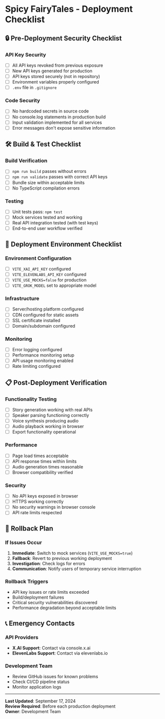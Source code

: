 # Spicy FairyTales - Deployment Checklist

## 🔒 Pre-Deployment Security Checklist

### API Key Security
- [ ] All API keys revoked from previous exposure
- [ ] New API keys generated for production
- [ ] API keys stored securely (not in repository)
- [ ] Environment variables properly configured
- [ ] `.env` file in `.gitignore`

### Code Security
- [ ] No hardcoded secrets in source code
- [ ] No console.log statements in production build
- [ ] Input validation implemented for all services
- [ ] Error messages don't expose sensitive information

## 🛠️ Build & Test Checklist

### Build Verification
- [ ] `npm run build` passes without errors
- [ ] `npm run validate` passes with correct API keys
- [ ] Bundle size within acceptable limits
- [ ] No TypeScript compilation errors

### Testing
- [ ] Unit tests pass: `npm test`
- [ ] Mock services tested and working
- [ ] Real API integration tested (with test keys)
- [ ] End-to-end user workflow verified

## 🚀 Deployment Environment Checklist

### Environment Configuration
- [ ] `VITE_XAI_API_KEY` configured
- [ ] `VITE_ELEVENLABS_API_KEY` configured  
- [ ] `VITE_USE_MOCKS=false` for production
- [ ] `VITE_GROK_MODEL` set to appropriate model

### Infrastructure
- [ ] Server/hosting platform configured
- [ ] CDN configured for static assets
- [ ] SSL certificate installed
- [ ] Domain/subdomain configured

### Monitoring
- [ ] Error logging configured
- [ ] Performance monitoring setup
- [ ] API usage monitoring enabled
- [ ] Rate limiting configured

## 📋 Post-Deployment Verification

### Functionality Testing
- [ ] Story generation working with real APIs
- [ ] Speaker parsing functioning correctly
- [ ] Voice synthesis producing audio
- [ ] Audio playback working in browser
- [ ] Export functionality operational

### Performance
- [ ] Page load times acceptable
- [ ] API response times within limits
- [ ] Audio generation times reasonable
- [ ] Browser compatibility verified

### Security
- [ ] No API keys exposed in browser
- [ ] HTTPS working correctly
- [ ] No security warnings in browser console
- [ ] API rate limits respected

## 🔄 Rollback Plan

### If Issues Occur
1. **Immediate**: Switch to mock services (`VITE_USE_MOCKS=true`)
2. **Fallback**: Revert to previous working deployment
3. **Investigation**: Check logs for errors
4. **Communication**: Notify users of temporary service interruption

### Rollback Triggers
- API key issues or rate limits exceeded
- Build/deployment failures
- Critical security vulnerabilities discovered
- Performance degradation beyond acceptable limits

## 📞 Emergency Contacts

### API Providers
- **X.AI Support**: Contact via console.x.ai
- **ElevenLabs Support**: Contact via elevenlabs.io

### Development Team
- Review GitHub issues for known problems
- Check CI/CD pipeline status
- Monitor application logs

---

**Last Updated**: September 17, 2024  
**Review Required**: Before each production deployment  
**Owner**: Development Team